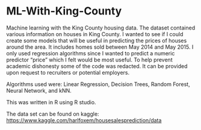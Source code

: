 # ML-With-King-County
Machine learning with the King County housing data. The dataset contained various information on houses in King County. I wanted to see if I could create some models that will be useful in predicting the prices of houses around the area. It includes homes sold between May 2014 and May 2015. I only used regression algorithms since I wanted to predict a numeric predictor “price” which I felt would be most useful. To help prevent academic dishonesty some of the code was redacted. It can be provided upon request to recruiters or potential employers. 

Algorithms used were: Linear Regression, Decision Trees, Random Forest, Neural Network, and kNN. 

This was written in R using R studio. 

The data set can be found on kaggle: 
https://www.kaggle.com/harlfoxem/housesalesprediction/data
